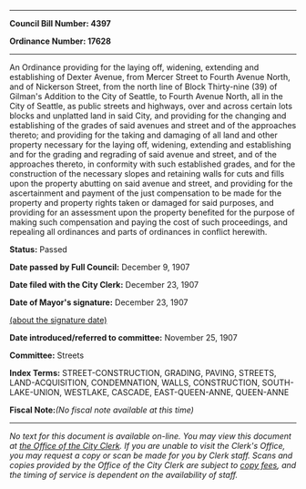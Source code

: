

********

**Council Bill Number: 4397**
   
**Ordinance Number: 17628**
********

 An Ordinance providing for the laying off, widening, extending and establishing of Dexter Avenue, from Mercer Street to Fourth Avenue North, and of Nickerson Street, from the north line of Block Thirty-nine (39) of Gilman's Addition to the City of Seattle, to Fourth Avenue North, all in the City of Seattle, as public streets and highways, over and across certain lots blocks and unplatted land in said City, and providing for the changing and establishing of the grades of said avenues and street and of the approaches thereto; and providing for the taking and damaging of all land and other property necessary for the laying off, widening, extending and establishing and for the grading and regrading of said avenue and street, and of the approaches thereto, in conformity with such established grades, and for the construction of the necessary slopes and retaining walls for cuts and fills upon the property abutting on said avenue and street, and providing for the ascertainment and payment of the just compensation to be made for the property and property rights taken or damaged for said purposes, and providing for an assessment upon the property benefited for the purpose of making such compensation and paying the cost of such proceedings, and repealing all ordinances and parts of ordinances in conflict herewith.

**Status:** Passed
   
**Date passed by Full Council:** December 9, 1907
   
**Date filed with the City Clerk:** December 23, 1907
   
**Date of Mayor's signature:** December 23, 1907
   
[(about the signature date)](/~public/approvaldate.htm)
   
   
   
**Date introduced/referred to committee:** November 25, 1907
   
**Committee:** Streets
   
   
**Index Terms:** STREET-CONSTRUCTION, GRADING, PAVING, STREETS, LAND-ACQUISITION, CONDEMNATION, WALLS, CONSTRUCTION, SOUTH-LAKE-UNION, WESTLAKE, CASCADE, EAST-QUEEN-ANNE, QUEEN-ANNE

**Fiscal Note:**_(No fiscal note available at this time)_
********

_No text for this document is available on-line. You may view this document at [the Office of the City Clerk](http://www.seattle.gov/leg/clerk/contactUs.htm). If you are unable to visit the Clerk's Office, you may request a copy or scan be made for you by Clerk staff. Scans and copies provided by the Office of the City Clerk are subject to [copy fees](http://clerk.seattle.gov/~public/clerkfees.htm), and the timing of service is dependent on the availability of staff._

